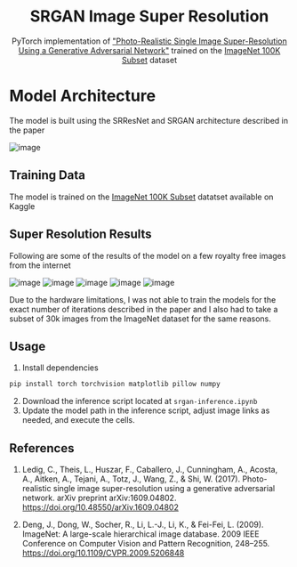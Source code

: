 <h1 align="center">SRGAN Image Super Resolution</h1>

<p align="center">
  PyTorch implementation of <a href="https://arxiv.org/pdf/1609.04802">"Photo-Realistic Single Image Super-Resolution Using a Generative Adversarial
Network"</a> trained on the <a href="[https://www.kaggle.com/competitions/imagenet-object-localization-challenge/data](https://www.kaggle.com/competitions/imagenet-object-localization-challenge/data)">ImageNet 100K Subset</a> dataset
</p>

# Model Architecture

The model is built using the SRResNet and SRGAN architecture described in the paper

![image](https://github.com/user-attachments/assets/87cb4c15-e971-4fdf-b764-81047026fa29)

## Training Data

The model is trained on the <a href="[https://www.kaggle.com/competitions/imagenet-object-localization-challenge/data](https://www.kaggle.com/competitions/imagenet-object-localization-challenge/data)">ImageNet 100K Subset</a> datatset available on Kaggle

## Super Resolution Results

Following are some of the results of the model on a few royalty free images from the internet

![image](https://github.com/user-attachments/assets/a9b0f4e3-cd07-4436-aba3-8b4a3e1de162)
![image](https://github.com/user-attachments/assets/29736d76-ca24-47fd-b302-9e7b049483f2)
![image](https://github.com/user-attachments/assets/50ce0e3f-b97a-47a9-a46e-0b4deea17bf6)
![image](https://github.com/user-attachments/assets/6b225244-009f-4cd4-98bd-56cb0cd8799e)
![image](https://github.com/user-attachments/assets/6876884e-c13a-4cf8-b638-704c213dfdf8)

Due to the hardware limitations, I was not able to train the models for the exact number of iterations described in the paper and I also had to take a subset of 30k images from the ImageNet dataset for the same reasons.

## Usage

1. Install dependencies
```bash
pip install torch torchvision matplotlib pillow numpy
```
2. Download the inference script located at `srgan-inference.ipynb`
3. Update the model path in the inference script, adjust image links as needed, and execute the cells.

## References

1. Ledig, C., Theis, L., Huszar, F., Caballero, J., Cunningham, A., Acosta, A., Aitken, A., Tejani, A., Totz, J., Wang, Z., & Shi, W. (2017). Photo-realistic single image super-resolution using a generative adversarial network. arXiv preprint arXiv:1609.04802. https://doi.org/10.48550/arXiv.1609.04802

2. Deng, J., Dong, W., Socher, R., Li, L.-J., Li, K., & Fei-Fei, L. (2009). ImageNet: A large-scale hierarchical image database. 2009 IEEE Conference on Computer Vision and Pattern Recognition, 248–255. https://doi.org/10.1109/CVPR.2009.5206848

